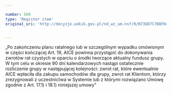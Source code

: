 ```yaml
---

number: 569
type: 'Register item'
original_uri: 'http://decyzje.uokik.gov.pl/nd_wz_um.nsf/0/B73D87C7B8F041E0C12572DD003295E5?OpenDocument'


---
```


„Po zakończeniu planu ratalnego lub w szczególnym wypadku omówionym w części kończącej Art. 19, AICE powinna przystąpić do dokonywania zwrotów rat czystych w oparciu o środki tworzące aktualny fundusz grupy. W tym celu w okresie 90 dni kalendarzowych nastąpi ostatecznie rozliczenie grupy w następującej kolejności: zwrot rat, które ewentualnie AICE wpłaciła dla zakupu samochodów dla grupy, zwrot rat Klientom, którzy zrezygnowali z uczestnictwa w Systemie lub z którymi rozwiązano Umowę zgodnie z Art. 17.1) i 18.1) niniejszej umowy”
